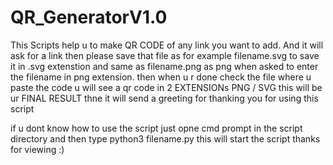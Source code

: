 # QR_GeneratorV1.0
This Scripts help u to make QR CODE of any link you want to add.
And it will ask for a link 
then please save that file as for example filename.svg to save it in .svg extenstion 
and same as filename.png as png when asked to enter the filename in png extension.
then when u r done check the file where u paste the code u will see a qr code in 2 EXTENSIONs PNG / SVG this will be ur FINAL RESULT 
thne it will send a greeting for thanking you for using this script 

if u dont know how to use the script just opne cmd prompt in the script directory and then type python3 filename.py this will start the script
thanks for viewing :) 
